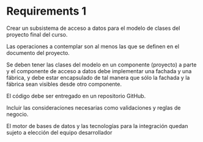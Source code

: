 # Requirements 1

Crear un subsistema de acceso a datos para el modelo de clases del proyecto final del curso.

Las operaciones a contemplar son al menos las que se definen en el documento del proyecto.

Se deben tener las clases del modelo en un componente (proyecto) a parte y el componente de acceso a datos debe implementar una fachada y una fábrica, y debe estar encapsulado de tal manera que sólo la fachada y la fábrica sean visibles desde otro componente.

El código debe ser entregado en un repositorio GitHub. 

Incluir las consideraciones necesarias como validaciones y reglas de negocio.

El motor de bases de datos y las tecnologías para la integración quedan sujeto a elección del equipo desarrollador